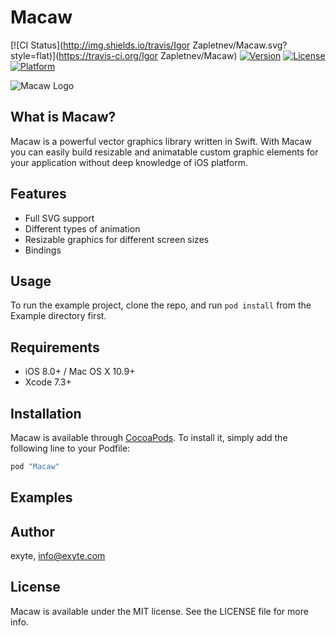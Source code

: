 # Macaw

[![CI Status](http://img.shields.io/travis/Igor Zapletnev/Macaw.svg?style=flat)](https://travis-ci.org/Igor Zapletnev/Macaw)
[![Version](https://img.shields.io/cocoapods/v/Macaw.svg?style=flat)](http://cocoapods.org/pods/Macaw)
[![License](https://img.shields.io/cocoapods/l/Macaw.svg?style=flat)](http://cocoapods.org/pods/Macaw)
[![Platform](https://img.shields.io/cocoapods/p/Macaw.svg?style=flat)](http://cocoapods.org/pods/Macaw)

![Macaw Logo](https://cdn.rawgit.com/exyte/Macaw/master/logo.svg)

## What is Macaw?

Macaw is a powerful vector graphics library written in Swift. With Macaw you can easily build resizable and animatable custom graphic elements for your application without deep knowledge of iOS platform.

## Features
* Full SVG support
* Different types of animation
* Resizable graphics for different screen sizes
* Bindings

## Usage

To run the example project, clone the repo, and run `pod install` from the Example directory first.

## Requirements

* iOS 8.0+ / Mac OS X 10.9+
* Xcode 7.3+

## Installation

Macaw is available through [CocoaPods](http://cocoapods.org). To install
it, simply add the following line to your Podfile:

```ruby
pod "Macaw"
```

## Examples

## Author

exyte, [info@exyte.com](mailto:info@exyte.com)

## License

Macaw is available under the MIT license. See the LICENSE file for more info.
